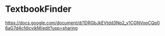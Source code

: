 # TextbookFinder
https://docs.google.com/document/d/1DRGbJkEVtdd3Np2_y1CGNVopCQp06aG7d4cfdicvikM/edit?usp=sharing
